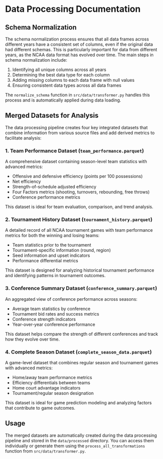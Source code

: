 # Data Processing Documentation

## Schema Normalization

The schema normalization process ensures that all data frames across different years have a consistent set of columns, even if the original data had different schemas. This is particularly important for data from different years, as the NCAA data format has evolved over time. The main steps in schema normalization include:

1. Identifying all unique columns across all years
2. Determining the best data type for each column
3. Adding missing columns to each data frame with null values
4. Ensuring consistent data types across all data frames

The `normalize_schema` function in `src/data/transformer.py` handles this process and is automatically applied during data loading.

## Merged Datasets for Analysis

The data processing pipeline creates four key integrated datasets that combine information from various source files and add derived metrics to facilitate analysis:

### 1. Team Performance Dataset (`team_performance.parquet`)

A comprehensive dataset containing season-level team statistics with advanced metrics:

- Offensive and defensive efficiency (points per 100 possessions)
- Net efficiency
- Strength-of-schedule adjusted efficiency
- Four Factors metrics (shooting, turnovers, rebounding, free throws)
- Conference performance metrics

This dataset is ideal for team evaluation, comparison, and trend analysis.

### 2. Tournament History Dataset (`tournament_history.parquet`)

A detailed record of all NCAA tournament games with team performance metrics for both the winning and losing teams:

- Team statistics prior to the tournament
- Tournament-specific information (round, region)
- Seed information and upset indicators
- Performance differential metrics

This dataset is designed for analyzing historical tournament performance and identifying patterns in tournament outcomes.

### 3. Conference Summary Dataset (`conference_summary.parquet`)

An aggregated view of conference performance across seasons:

- Average team statistics by conference
- Tournament bid rates and success metrics
- Conference strength indicators
- Year-over-year conference performance

This dataset helps compare the strength of different conferences and track how they evolve over time.

### 4. Complete Season Dataset (`complete_season_data.parquet`)

A game-level dataset that combines regular season and tournament games with advanced metrics:

- Home/away team performance metrics
- Efficiency differentials between teams
- Home court advantage indicators
- Tournament/regular season designation

This dataset is ideal for game prediction modeling and analyzing factors that contribute to game outcomes.

## Usage

The merged datasets are automatically created during the data processing pipeline and stored in the `data/processed` directory. You can access them individually or generate them using the `process_all_transformations` function from `src/data/transformer.py`. 